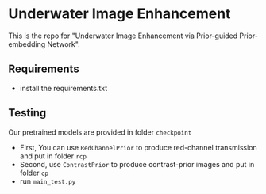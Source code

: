 Underwater Image Enhancement<br> 
===
This is the repo for "Underwater Image Enhancement via Prior-guided Prior-embedding Network".<br> 

Requirements<br> 
----
* install the requirements.txt<br>

Testing<br>
----
Our pretrained models are provided in folder `checkpoint`<br> 
* First, You can use `RedChannelPrior` to produce red-channel transmission and put in folder `rcp`<br>
* Second, use `ContrastPrior` to produce contrast-prior images and put in folder `cp`<br>
* run `main_test.py`<br>
